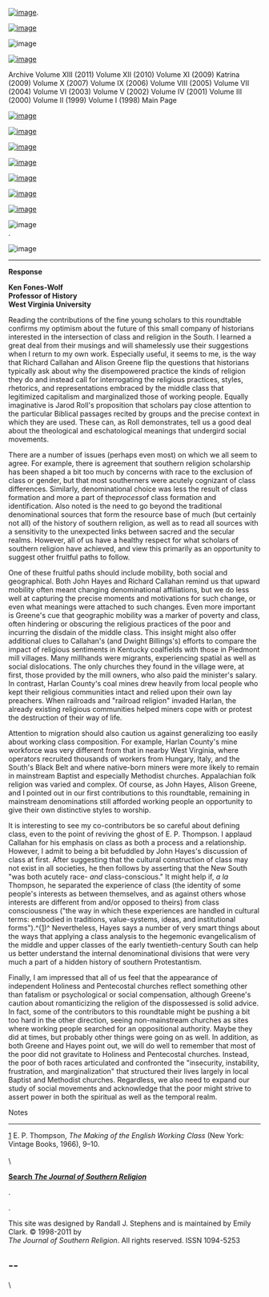[![image](../index_top_logo_.jpg)](http://jsr.fsu.edu/).

[![image](../index_top.jpg)](http://jsr.fsu.edu/)

![image](../page_2_strip.jpg)

[![image](../New_Vol_13.png)](Front13.html)

Archive Volume XIII (2011) Volume XII (2010) Volume XI (2009) Katrina
(2009) Volume X (2007) Volume IX (2006) Volume VIII (2005) Volume VII
(2004) Volume VI (2003) Volume V (2002) Volume IV (2001) Volume III
(2000) Volume II (1999) Volume I (1998) Main Page

[![image](../page_2_link_4_mast.jpg)](http://jsr.fsu.edu/ed.htm)

[![image](../page_2_link_5_ed_policies.jpg)](http://jsr.fsu.edu/mission.htm)

[![image](../page_2_link_6_article_sub.jpg)](http://jsr.fsu.edu/submit.htm)

[![image](../page_2_link_7_book_rev.jpg)](http://jsr.fsu.edu/reviews.htm)

[![image](../page_2_link_8_hill_award.jpg)](http://jsr.fsu.edu/award.htm)

[![image](../page_2_link_9_advertisers.jpg)](http://jsr.fsu.edu/ads.htm)

[![image](../page_2_link_99_email.jpg)](mailto:aremillard@francis.edu)

![image](../page_2_width_line_side.jpg) \
 .

![image](../page_2_width_line_top.jpg)

* * * * *

**Response**

**Ken Fones-Wolf\
 Professor of History \
 West Virginia University**

Reading the contributions of the fine young scholars to this roundtable
confirms my optimism about the future of this small company of
historians interested in the intersection of class and religion in the
South. I learned a great deal from their musings and will shamelessly
use their suggestions when I return to my own work. Especially useful,
it seems to me, is the way that Richard Callahan and Alison Greene flip
the questions that historians typically ask about why the disempowered
practice the kinds of religion they do and instead call for
interrogating the religious practices, styles, rhetorics, and
representations embraced by the middle class that legitimized capitalism
and marginalized those of working people. Equally imaginative is Jarod
Roll's proposition that scholars pay close attention to the particular
Biblical passages recited by groups and the precise context in which
they are used. These can, as Roll demonstrates, tell us a good deal
about the theological and eschatological meanings that undergird social
movements.

There are a number of issues (perhaps even most) on which we all seem to
agree. For example, there is agreement that southern religion
scholarship has been shaped a bit too much by concerns with race to the
exclusion of class or gender, but that most southerners were acutely
cognizant of class differences. Similarly, denominational choice was
less the result of class formation and more a part of the*process*of
class formation and identification. Also noted is the need to go beyond
the traditional denominational sources that form the resource base of
much (but certainly not all) of the history of southern religion, as
well as to read all sources with a sensitivity to the unexpected links
between sacred and the secular realms. However, all of us have a healthy
respect for what scholars of southern religion have achieved, and view
this primarily as an opportunity to suggest other fruitful paths to
follow.

One of these fruitful paths should include mobility, both social and
geographical. Both John Hayes and Richard Callahan remind us that upward
mobility often meant changing denominational affiliations, but we do
less well at capturing the precise moments and motivations for such
change, or even what meanings were attached to such changes. Even more
important is Greene's cue that geographic mobility was a marker of
poverty and class, often hindering or obscuring the religious practices
of the poor and incurring the disdain of the middle class. This insight
might also offer additional clues to Callahan's (and Dwight Billings's)
efforts to compare the impact of religious sentiments in Kentucky
coalfields with those in Piedmont mill villages. Many millhands were
migrants, experiencing spatial as well as social dislocations. The only
churches they found in the village were, at first, those provided by the
mill owners, who also paid the minister's salary. In contrast, Harlan
County's coal mines drew heavily from local people who kept their
religious communities intact and relied upon their own lay preachers.
When railroads and "railroad religion" invaded Harlan, the already
existing religious communities helped miners cope with or protest the
destruction of their way of life.

Attention to migration should also caution us against generalizing too
easily about working class composition. For example, Harlan County's
mine workforce was very different from that in nearby West Virginia,
where operators recruited thousands of workers from Hungary, Italy, and
the South's Black Belt and where native-born miners were more likely to
remain in mainstream Baptist and especially Methodist churches.
Appalachian folk religion was varied and complex. Of course, as John
Hayes, Alison Greene, and I pointed out in our first contributions to
this roundtable, remaining in mainstream denominations still afforded
working people an opportunity to give their own distinctive styles to
worship.

It is interesting to see my co-contributors be so careful about defining
class, even to the point of reviving the ghost of E. P. Thompson. I
applaud Callahan for his emphasis on class as both a process and a
relationship. However, I admit to being a bit befuddled by John Hayes's
discussion of class at first. After suggesting that the cultural
construction of class may not exist in all societies, he then follows by
asserting that the New South "was both acutely race- *and*
class-conscious." It might help if, *a la* Thompson, he separated the
experience of class (the identity of some people's interests as between
themselves, and as against others whose interests are different from
and/or opposed to theirs) from class consciousness ("the way in which
these experiences are handled in cultural terms: embodied in traditions,
value-systems, ideas, and institutional forms").^([1](#ftn1))^
Nevertheless, Hayes says a number of very smart things about the ways
that applying a class analysis to the hegemonic evangelicalism of the
middle and upper classes of the early twentieth-century South can help
us better understand the internal denominational divisions that were
very much a part of a hidden history of southern Protestantism.

Finally, I am impressed that all of us feel that the appearance of
independent Holiness and Pentecostal churches reflect something other
than fatalism or psychological or social compensation, although Greene's
caution about romanticizing the religion of the dispossessed is solid
advice. In fact, some of the contributors to this roundtable might be
pushing a bit too hard in the other direction, seeing non-mainstream
churches as sites where working people searched for an oppositional
authority. Maybe they did at times, but probably other things were going
on as well. In addition, as both Greene and Hayes point out, we will do
well to remember that most of the poor did not gravitate to Holiness and
Pentecostal churches. Instead, the poor of both races articulated and
confronted the "insecurity, instability, frustration, and
marginalization" that structured their lives largely in local Baptist
and Methodist churches. Regardless, we also need to expand our study of
social movements and acknowledge that the poor might strive to assert
power in both the spiritual as well as the temporal realm.

Notes

* * * * *

[1](#tx1) E. P. Thompson, *The Making of the English Working Class* (New
York: Vintage Books, 1966), 9–10.\
 \
 \

**[Search *The Journal of Southern
Religion*](http://jsr.fsu.edu/search.htm)**

.

.

This site was designed by Randall J. Stephens and is maintained by Emily
Clark. © 1998-2011 by \
 *The Journal of Southern Religion*. All rights reserved. ISSN 1094-5253

  --
  --

\

